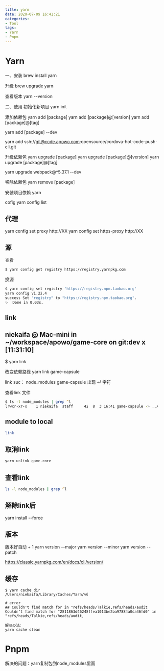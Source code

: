 ```yaml
---
title: yarn
date: 2020-07-09 16:41:21
categories:
- Tool
tags:
- Yarn
- Pnpm
---
```


# Yarn
一、安装
brew install yarn

升级 
brew upgrade yarn

查看版本
yarn --version


二、使用
初始化新项目
yarn init

添加依赖包
yarn add [package]
yarn add [package]@[version]
yarn add [package]@[tag]

yarn add [package] --dev

yarn add ssh://git@code.apowo.com:opensource/cordova-hot-code-push-cli.git

升级依赖包
yarn upgrade [package]
yarn upgrade [package]@[version]
yarn upgrade [package]@[tag]

yarn upgrade webpack@^5.37.1 --dev

移除依赖包
yarn remove [package]

安装项目依赖
yarn

cofig
yarn config list

## 代理
yarn config set proxy http://XX
yarn config set https-proxy http://XX


## 源
查看
``` zsh
$ yarn config get registry https://registry.yarnpkg.com
```

换源
``` zsh
$ yarn config set registry 'https://registry.npm.taobao.org'
yarn config v1.22.4
success Set "registry" to "https://registry.npm.taobao.org".
✨  Done in 0.03s.
```

## link
## niekaifa @ Mac-mini in ~/workspace/apowo/game-core on git:dev x [11:31:10] 
$ yarn link

改变依赖路径
yarn link game-capsule

link suc：
node_modules game-capsule 出现 ↵ 字符

查看link 文件
``` zsh
$ ls -l node_modules | grep ^l
lrwxr-xr-x    1 niekaifa  staff     42  8  3 16:41 game-capsule -> ../../../../.config/yarn/link/game-capsule
```

## module to local
``` zsh
link
```

## 取消link
``` zsh
yarn unlink game-core
```

## 查看link
``` zsh
ls -l node_modules | grep ^l
```

## 解除link后
yarn install --force

## 版本
版本好自动 + 1
yarn version --major
yarn version --minor
yarn version --patch

https://classic.yarnpkg.com/en/docs/cli/version/

## 缓存
```
$ yarn cache dir
/Users/niekaifa/Library/Caches/Yarn/v6

# error
## Couldn't find match for in "refs/heads/Talkie,refs/heads/audit
Couldn't find match for "2811863d46248ffea1013be2ba97884a0da46fd0" in "refs/heads/Talkie,refs/heads/audit,

解决办法:
yarn cache clean
```

# Pnpm
解决的问题：yarn复制包到node_modules里面
